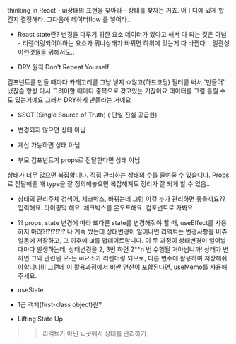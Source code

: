 thinking in React - ui상태의 표현을 찾아라 - 상태를 찾자는 거죠. 어ㅣ디에 있게 할 건지 결정해라. 그다음에 데이터flow 를 넣어라..

- React state란?
변경을 다루기 위한 요소
데이터가 있다고 해서 다 되는 것은 아님 - 리렌더링되어야하는 요소가 뭐냐상태가 바뀌면 하위에 있는게 다 바뀐다... 일관성 이런것들을 위해서도..

- DRY 원칙
Don't Repeat Yourself

컴포넌트를 만들 때마다 카테고리를 그냥 넣지 ㅇ않고(하드코딩)
필터를 써서 '만들어' 냈잖슴
항상 다시 그려야할 때마다 중복으로 갖고있는 거잖아요 데이터를 그럼 틀릴 수도 있는거예요 그래서 DRY하게 만들라는 거예요

- SSOT
(Single Source of Truth)
( 단일 진실 공급원)

- 변경되지 않으면 상태 아님
- 계산 가능하면 상태 아님
- 부모 컴포넌트가 props로 전달한다면 상태 아님

상태가 너무 많으면 복잡합니다. 직접 관리하는 상태의 수를 줄여줄 수 있습니다. Props로 전달해줄 때 type을 잘 정의해놓으면 복잡해져도 정리가 잘 되게 할 수 있음..

- 상태의 관리주체
검색어, 체크박스, 바뀌는데 그럼 이걸 누가 관리하면 좋을까요??
입력해요. 타이핑막 해요. 체크박스를 온오프해요. 컴포넌트로 가봐요.

- ?! props, state 변경에 따라 또다른 state를 변경해줘야 할 때, useEffect를 사용하지 마라?!?!?!?!? 나 계속 썼는데
상태변경이 일어나면 리액트는 변경사항을 버츄얼돔에 저장하고, 그 이후에 ui를 업데이트함니다.
이 두 과정이 상태변경이 일어날 때마다 발생하는데, 상태변경을 2, 3번 하면 2**n 번 수행될 거아닙니까!
상태가 변하면 그와 관련된 모-든 ui요소가 리렌더링 되므로, 다른 변수에 활용하여 저장해줘야합니다!!!
그런데 이 활용과정에서 비싼 연산이 포함된다면, useMemo를 사용해주세요.

- useState
- 1급 객체(first-class object)란?
- Lifting State Up

>> 리액트가 아닌 ㄴ곳에서 상태를 관리하기
